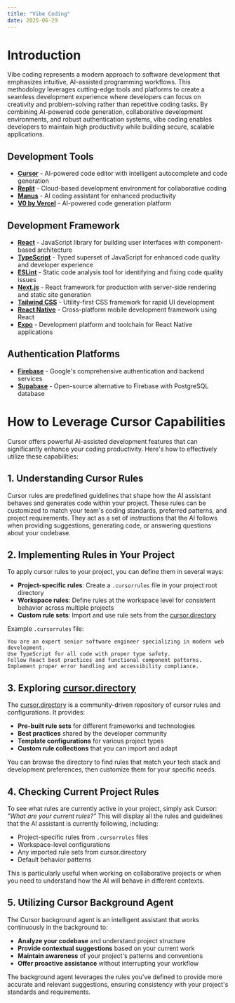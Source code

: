 ```yaml
---
title: "Vibe Coding"
date: 2025-06-29
---
```


# Introduction 

Vibe coding represents a modern approach to software development that emphasizes intuitive, AI-assisted programming workflows. This methodology leverages cutting-edge tools and platforms to create a seamless development experience where developers can focus on creativity and problem-solving rather than repetitive coding tasks. By combining AI-powered code generation, collaborative development environments, and robust authentication systems, vibe coding enables developers to maintain high productivity while building secure, scalable applications.

## Development Tools

- **[Cursor](https://cursor.sh/)** - AI-powered code editor with intelligent autocomplete and code generation
- **[Replit](https://replit.com/)** - Cloud-based development environment for collaborative coding
- **[Manus](https://manus.ai/)** - AI coding assistant for enhanced productivity
- **[V0 by Vercel](https://v0.dev/)** - AI-powered code generation platform

## Development Framework

- **[React](https://react.dev/)** - JavaScript library for building user interfaces with component-based architecture
- **[TypeScript](https://www.typescriptlang.org/)** - Typed superset of JavaScript for enhanced code quality and developer experience
- **[ESLint](https://eslint.org/)** - Static code analysis tool for identifying and fixing code quality issues
- **[Next.js](https://nextjs.org/)** - React framework for production with server-side rendering and static site generation
- **[Tailwind CSS](https://tailwindcss.com/)** - Utility-first CSS framework for rapid UI development
- **[React Native](https://reactnative.dev/)** - Cross-platform mobile development framework using React
- **[Expo](https://expo.dev/)** - Development platform and toolchain for React Native applications

## Authentication Platforms

- **[Firebase](https://firebase.google.com/)** - Google's comprehensive authentication and backend services
- **[Supabase](https://supabase.com/)** - Open-source alternative to Firebase with PostgreSQL database

# How to Leverage Cursor Capabilities

Cursor offers powerful AI-assisted development features that can significantly enhance your coding productivity. Here's how to effectively utilize these capabilities:

## 1. Understanding Cursor Rules

Cursor rules are predefined guidelines that shape how the AI assistant behaves and generates code within your project. These rules can be customized to match your team's coding standards, preferred patterns, and project requirements. They act as a set of instructions that the AI follows when providing suggestions, generating code, or answering questions about your codebase.

## 2. Implementing Rules in Your Project

To apply cursor rules to your project, you can define them in several ways:

- **Project-specific rules**: Create a `.cursorrules` file in your project root directory
- **Workspace rules**: Define rules at the workspace level for consistent behavior across multiple projects
- **Custom rule sets**: Import and use rule sets from the [cursor.directory](https://cursor.directory/)

Example `.cursorrules` file:
```
You are an expert senior software engineer specializing in modern web development.
Use TypeScript for all code with proper type safety.
Follow React best practices and functional component patterns.
Implement proper error handling and accessibility compliance.
```

## 3. Exploring [cursor.directory](https://cursor.directory/)

The [cursor.directory](https://cursor.directory/) is a community-driven repository of cursor rules and configurations. It provides:

- **Pre-built rule sets** for different frameworks and technologies
- **Best practices** shared by the developer community
- **Template configurations** for various project types
- **Custom rule collections** that you can import and adapt

You can browse the directory to find rules that match your tech stack and development preferences, then customize them for your specific needs.

## 4. Checking Current Project Rules

To see what rules are currently active in your project, simply ask Cursor: *"What are your current rules?"* This will display all the rules and guidelines that the AI assistant is currently following, including:

- Project-specific rules from `.cursorrules` files
- Workspace-level configurations
- Any imported rule sets from cursor.directory
- Default behavior patterns

This is particularly useful when working on collaborative projects or when you need to understand how the AI will behave in different contexts.

## 5. Utilizing Cursor Background Agent

The Cursor background agent is an intelligent assistant that works continuously in the background to:

- **Analyze your codebase** and understand project structure
- **Provide contextual suggestions** based on your current work
- **Maintain awareness** of your project's patterns and conventions
- **Offer proactive assistance** without interrupting your workflow

The background agent leverages the rules you've defined to provide more accurate and relevant suggestions, ensuring consistency with your project's standards and requirements.
